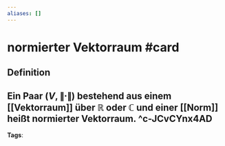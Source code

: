 ```yaml
---
aliases: []
---
```


# normierter Vektorraum #card
## Definition
Ein Paar $(V,\|\cdot\|)$ bestehend aus einem [[Vektorraum]] über $\mathbb{R}$ oder $\mathbb{C}$ und einer [[Norm]] heißt normierter Vektorraum.
^c-JCvCYnx4AD
---
**Tags**: 